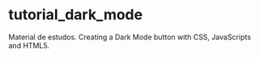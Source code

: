 # tutorial_dark_mode
Material de estudos.
Creating a Dark Mode button with CSS, JavaScripts and HTML5.
